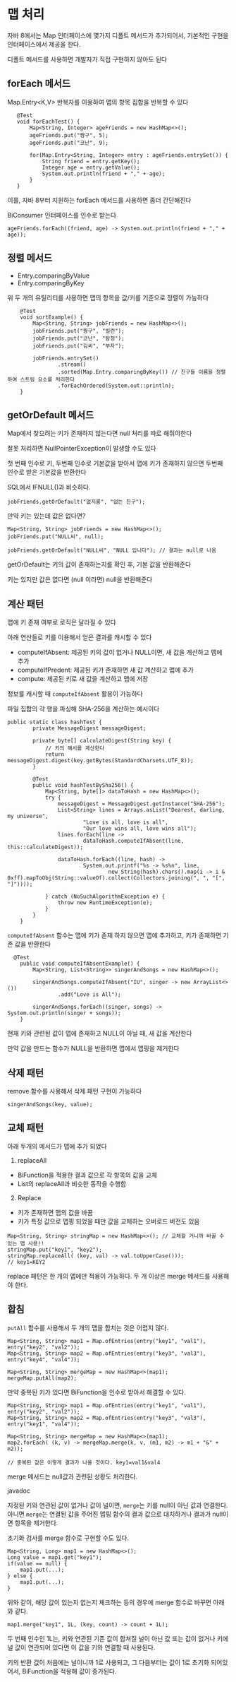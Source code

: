 # 맵 처리

자바 8에서는 Map 인터페이스에 몇가지 디폴트 메서드가 추가되어서, 기본적인 구현을 인터페이스에서 제공을 한다.

디폴트 메서드를 사용하면 개발자가 직접 구현하지 않아도 된다

## forEach 메서드

Map.Entry<K,V> 반복자를 이용하여 맵의 항목 집합을 반복할 수 있다

 ```
    @Test
    void forEachTest() {
        Map<String, Integer> ageFriends = new HashMap<>();
        ageFriends.put("짱구", 5);
        ageFriends.put("코난", 9);

        for(Map.Entry<String, Integer> entry : ageFriends.entrySet()) {
            String friend = entry.getKey();
            Integer age = entry.getValue();
            System.out.println(friend + "," + age);
        }
    }
 ```

이를, 자바 8부터 지원하는 forEach 메서드를 사용하면 좀더 간단해진다 

BiConsumer 인터페이스를 인수로 받는다

```
ageFriends.forEach((friend, age) -> System.out.println(friend + "," + age));
```

## 정렬 메서드

- Entry.comparingByValue
- Entry.comparingByKey

위 두 개의 유틸리티를 사용하면 맵의 항목을 값/키를 기준으로 정렬이 가능하다

```
    @Test
    void sortExample() {
        Map<String, String> jobFriends = new HashMap<>();
        jobFriends.put("짱구", "빌런");
        jobFriends.put("코난", "탐정");
        jobFriends.put("김씨", "부자");

        jobFriends.entrySet()
                .stream()
                .sorted(Map.Entry.comparingByKey()) // 친구들 이름을 정렬하여 스트림 요소를 처리한다
                .forEachOrdered(System.out::println);
    }
```

## getOrDefault 메서드

Map에서 찾으려는 키가 존재하지 않는다면 null 처리를 따로 해줘야한다

잘못 처리하면 NullPointerException이 발생할 수도 있다

첫 번째 인수로 키, 두번째 인수로 기본값을 받아서 맵에 키가 존재하지 않으면 두번째 인수로 받은 기본값을 반환한다

SQL에서 IFNULL()과 비슷하다.

```
jobFriends.getOrDefault("없지롱", "없는 친구");
```

만약 키는 있는데 값은 없다면?

```
Map<String, String> jobFriends = new HashMap<>();
jobFriends.put("NULL씨", null);

jobFriends.getOrDefault("NULL씨", "NULL 입니다"); // 결과는 null로 나옴
```

getOrDefault는 키의 값이 존재하는지를 확인 후, 기본 값을 반환해준다

키는 있지만 값은 없다면 (null 이라면) null을 반환해준다


## 계산 패턴

맵에 키 존재 여부로 로직은 달라질 수 있다

아래 연산들로 키를 이용해서 얻은 결과를 캐시할 수 있다

- computeIfAbsent: 제공된 키의 값이 없거나 NULL이면, 새 값을 계산하고 맵에 추가
- computeIfPredent: 제공된 키가 존재하면 새 값 계산하고 맵에 추가
- compute: 제공된 키로 새 값을 계산하고 맵에 저장

정보를 캐시할 때 `computeIfAbsent` 활용이 가능하다

파일 집합의 각 행을 파싱해 SHA-256을 계산하는 예시이다

```
public static class hashTest {
        private MessageDigest messageDigest;

        private byte[] calculateDigest(String key) {
            // 키의 해시를 계산한다
            return messageDigest.digest(key.getBytes(StandardCharsets.UTF_8));
        }

        @Test
        public void hashTestBySha256() {
            Map<String, byte[]> dataToHash = new HashMap<>();
            try {
                messageDigest = MessageDigest.getInstance("SHA-256");
                List<String> lines = Arrays.asList("Dearest, darling, my universe",
                        "Love is all, love is all",
                        "Our love wins all, love wins all");
                lines.forEach(line ->
                        dataToHash.computeIfAbsent(line, this::calculateDigest));

                dataToHash.forEach((line, hash) ->
                        System.out.printf("%s -> %s%n", line,
                                new String(hash).chars().map(i -> i & 0xff).mapToObj(String::valueOf).collect(Collectors.joining(", ", "[", "]"))));

            } catch (NoSuchAlgorithmException e) {
                throw new RuntimeException(e);
            }
        }
    }
```

`computeIfAbsent` 함수는 맵에 키가 존재 하지 않으면 맵에 추가하고, 키가 존재하면 기존 값을 반환한다

```
  @Test
    public void computeIfAbsentExample() {
        Map<String, List<String>> singerAndSongs = new HashMap<>();

        singerAndSongs.computeIfAbsent("IU", singer -> new ArrayList<>())
                .add("Love is All");

        singerAndSongs.forEach((singer, songs) -> System.out.println(singer + songs));
    }
```

현재 키와 관련된 값이 맵에 존재하고 NULL이 아닐 때, 새 값을 계산한다

만약 값을 만드는 함수가 NULL을 반환하면 맵에서 맵핑을 제거한다

## 삭제 패턴

remove 함수를 사용해서 삭제 패턴 구현이 가능하다

```
singerAndSongs(key, value);
```

## 교체 패턴

아래 두개의 메서드가 맵에 추가 되었다

1. replaceAll
- BiFunction을 적용한 결과 값으로 각 항목의 값을 교체
- List의 replaceAll과 비슷한 동작을 수행함

2. Replace
- 키가 존재하면 맵의 값을 바꿈
- 키가 특정 값으로 맵핑 되었을 때만 값을 교체하는 오버로드 버전도 있음

```
Map<String, String> stringMap = new HashMap<>(); // 교체할 거니까 바꿀 수 있는 맵 사용!!
stringMap.put("key1", "key2");
stringMap.replaceAll( (key, val) -> val.toUpperCase()));
// key1=KEY2
```

replace 패턴은 한 개의 맵에만 적용이 가능하다. 두 개 이상은 merge 메서드를 사용해야 한다.

## 합침

`putAll` 함수를 사용해서 두 개의 맵을 합치는 것은 어렵지 않다.

```
Map<String, String> map1 = Map.ofEntries(entry("key1", "val1"), entry("key2", "val2"));
Map<String, String> map2 = Map.ofEntries(entry("key3", "val3"), entry("key4", "val4"));

Map<String, String> mergeMap = new HashMap<>(map1);
mergeMap.putAll(map2);
```

만약 중복된 키가 있다면 BiFunction을 인수로 받아서 해결할 수 있다.

```
Map<String, String> map1 = Map.ofEntries(entry("key1", "val1"), entry("key2", "val2"));
Map<String, String> map2 = Map.ofEntries(entry("key3", "val3"), entry("key1", "val4"));

Map<String, String> mergeMap = new HashMap<>(map1);
map2.forEach( (k, v) -> mergeMap.merge(k, v, (m1, m2) -> m1 + "&" + m2));

// 중복된 값은 이렇게 결과가 나올 것이다. key1=val1&val4
```

merge 메서드는 null값과 관련된 상황도 처리한다.

javadoc

지정된 키와 연관된 값이 없거나 값이 널이면, `merge`는 키를 null이 아닌 값과 연결한다.
아니면 `merge`는 연결된 값을 주어진 맵핑 함수의 결과 값으로 대치하거나 결과가 null이면 항목을 제거한다.

초기화 검사를 merge 함수로 구현할 수도 있다. 

```
Map<String, Long> map1 = new HashMap<>();
Long value = map1.get("key1");
if(value == null) {
	map1.put(...);
} else {
	map1.put(...);
}
```
위와 같이, 해당 값이 있는지 없는지 체크하는 등의 경우에 merge 함수로 바꾸면 아래와 같다.

```
map1.merge("key1", 1L, (key, count) -> count + 1L);
```

두 번째 인수인 1L는, 키와 연관된 기존 값이 합쳐질 널이 아닌 값 또는 값이 없거나 키에 널 값이 연관되어 있다면 이 값을 키와 연결할 때 사용된다.

키의 반환 값이 처음에는 널이니까 1로 사용되고, 그 다음부터는 값이 1로 초기화 되어있어서, BiFunction을 적용해 값이 증가된다.
